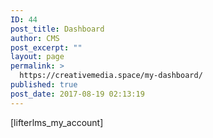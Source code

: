 ```yaml
---
ID: 44
post_title: Dashboard
author: CMS
post_excerpt: ""
layout: page
permalink: >
  https://creativemedia.space/my-dashboard/
published: true
post_date: 2017-08-19 02:13:19
---
```

[lifterlms_my_account]